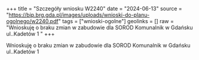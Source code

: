 +++
title = "Szczegóły wniosku W2240"
date = "2024-06-13"
source = "https://bip.brg.gda.pl/images/uploads/wnioski-do-planu-ogolnego/w2240.pdf"
tags = ["wnioski-ogolne"]
geolinks = []
raw = "Wnioskuję o braku zmian w zabudowie dla SOROD Komunalnik w Gdańsku ul..Kadetów 1 "
+++

Wnioskuję o braku zmian w zabudowie dla SOROD Komunalnik w Gdańsku
ul..Kadetów 1



